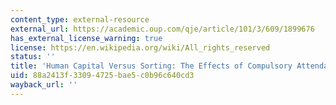 ```yaml
---
content_type: external-resource
external_url: https://academic.oup.com/qje/article/101/3/609/1899676
has_external_license_warning: true
license: https://en.wikipedia.org/wiki/All_rights_reserved
status: ''
title: 'Human Capital Versus Sorting: The Effects of Compulsory Attendance Laws'
uid: 88a2413f-3309-4725-bae5-c0b96c640cd3
wayback_url: ''
---
```

